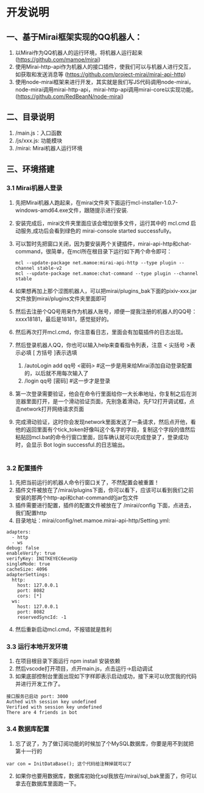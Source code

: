 # 开发说明
## 一、基于Mirai框架实现的QQ机器人：
1. 以Mirai作为QQ机器人的运行环境，将机器人运行起来 (https://github.com/mamoe/mirai)
2. 使用Mirai-http-api作为机器人的接口插件，使我们可以与机器人进行交互，如获取和发送消息等 (https://github.com/project-mirai/mirai-api-http)
3. 使用node-mirai框架来进行开发，其实就是我们写JS代码调用node-mirai，node-mirai调用mirai-http-api，mirai-http-api调用mirai-core以实现功能。(https://github.com/RedBeanN/node-mirai)

## 二、目录说明
1. /main.js：入口函数
2. /js/xxx.js: 功能模块
3. /mirai: Mirai机器人运行环境

## 三、环境搭建
### 3.1 Mirai机器人登录

1. 先把Mirai机器人跑起来，在mirai文件夹下面运行mcl-installer-1.0.7-windows-amd64.exe文件，跟随提示进行安装.
2. 安装完成后，mirai文件夹里面应该会增加很多文件，运行其中的 mcl.cmd 启动服务,成功后会看到绿色的 mirai-console started successfully。
3. 可以暂时先把窗口关闭，因为要安装两个关键插件，mirai-api-http和chat-command，很简单，在mcl所在根目录下运行如下两个命令即可：
   
   ```
   mcl --update-package net.mamoe:mirai-api-http --type plugin --channel stable-v2
   mcl --update-package net.mamoe:chat-command --type plugin --channel stable
   ```
4. 如果想再加上那个涩图机器人，可以把mirai/plugins_bak下面的pixiv-xxx.jar文件放到mirai/plugins文件夹里面即可
5. 然后去注册个QQ号用来作为机器人账号，顺便一提我注册的机器人的QQ号：xxxx18181，最后是18181，感觉挺好的。
6. 然后再次打开mcl.cmd，你注意看日志，里面会有加载插件的日志出现。
7. 然后登录机器人QQ，你也可以输入help来查看指令列表，注意 < 尖括号 >表示必填 [ 方括号 ]表示选填
   1. /autoLogin add qq号 <密码> #这一步是用来给Mirai添加自动登录配置的，以后就不用每次输入了
   2. /login qq号 [密码] #这一步才是登录
8. 第一次登录需要验证，他会在命令行里面给你一大长串地址，你复制之后在浏览器里面打开，是一个滑动验证页面，先别急着滑动，先F12打开调试框，点击network打开网络请求页面
9. 完成滑动验证，这时你会发现network里面发送了一条请求，然后点开他，看他的返回里面有个tick_token好像叫这个名字的字段，复制这个字段的值然后粘贴回mcl.bat的命令行窗口里面，回车确认就可以完成登录了，登录成功时，会显示 Bot login successful.的日志输出。
#
### 3.2 配置插件
1. 先把当前运行的机器人命令行窗口关了，不然配置会被重置！
2. 插件文件被放在了/mirai/plugins下面，你可以看下，应该可以看到我们之前安装的那两个http-api和chat-command的jar包文件
3. 插件需要进行配置，插件的配置文件被放在了 /mirai/config 下面，点进去，我们配置http
4. 目录地址：mirai/config/net.mamoe.mirai-api-http/Setting.yml:
```
adapters: 
  - http
  - ws
debug: false
enableVerify: true
verifyKey: INITKEYEC6eueUp
singleMode: true
cacheSize: 4096
adapterSettings: 
  http:
    host: 127.0.0.1
    port: 8082
    cors: [*]  
  ws:
    host: 127.0.0.1
    port: 8082
    reservedSyncId: -1
```
4. 然后重新启动mcl.cmd，不报错就是胜利

### 3.3 运行本地开发环境
1. 在项目根目录下面运行 npm install 安装依赖
2. 然后vscode打开项目，点开main.js，点击运行->启动调试
3. 如果底部控制台里面出现如下字样即表示启动成功，接下来可以欣赏我的代码并进行开发工作了。
```
接口服务已启动 port: 3000
Authed with session key undefined
Verified with session key undefined
There are 4 friends in bot
```

### 3.4 数据库配置
1. 忘了说了，为了做订阅功能的时候加了个MySQL数据库，你要是用不到就把第十一行的
```
var con = InitDataBase(); 这个代码给注释掉就可以了
```
2. 如果你也要用数据库，数据库初始化sql我放在/mirai/sql_bak里面了，你可以拿去在数据库里面跑一下。